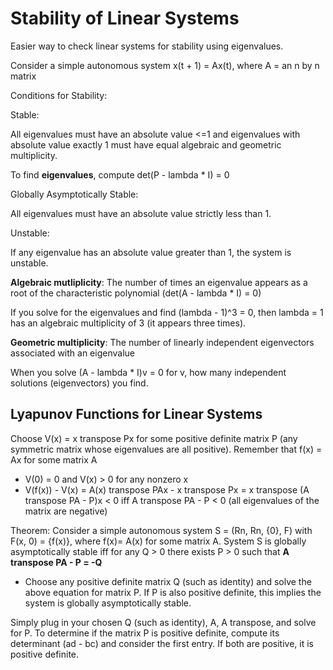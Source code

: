 # Stability of Linear Systems

Easier way to check linear systems for stability using eigenvalues.

Consider a simple autonomous system x(t + 1) = Ax(t), where A = an n by n matrix

Conditions for Stability:

Stable:

All eigenvalues must have an absolute value <=1 and eigenvalues with absolute value exactly 1 must have equal algebraic and geometric multiplicity.

To find **eigenvalues**, compute det(P - lambda * I) = 0
 
Globally Asymptotically Stable:

All eigenvalues must have an absolute value strictly less than 1.

Unstable:

If any eigenvalue has an absolute value greater than 1, the system is unstable.

**Algebraic mutliplicity**: The number of times an eigenvalue appears as a root of the characteristic polynomial (det(A - lambda * I) = 0)


If you solve for the eigenvalues and find (lambda - 1)^3 = 0, then lambda = 1 has an algebraic multiplicity of 3 (it appears three times).


**Geometric multiplicity**: The number of linearly independent eigenvectors associated with an eigenvalue

When you solve (A - lambda * I)v = 0 for v, how many independent solutions (eigenvectors) you find.

## Lyapunov Functions for Linear Systems

Choose V(x) = x transpose Px for some positive definite matrix P (any symmetric matrix whose eigenvalues are all positive). Remember that f(x) = Ax for some matrix A

- V(0) = 0 and V(x) > 0 for any nonzero x
- V(f(x)) - V(x) = A(x) transpose PAx - x transpose Px = x transpose (A transpose PA - P)x < 0 iff A transpose PA - P < 0 (all eigenvalues of the matrix are negative)

Theorem: Consider a simple autonomous system S = (Rn, Rn, {0}, F) with F(x, 0) = {f(x)}, where f(x)= A(x) for some matrix A. System S is globally asymptotically stable iff for any Q > 0 there exists P > 0 such that **A transpose PA - P = -Q**

- Choose any positive definite matrix Q (such as identity) and solve the above equation for matrix P. If P is also positive definite, this implies the system is globally asymptotically stable.

Simply plug in your chosen Q (such as identity), A, A transpose, and solve for P. To determine if the matrix P is positive definite, compute its determinant (ad - bc) and consider the first entry. If both are positive, it is positive definite.